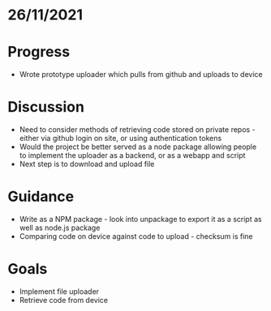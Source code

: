# 26/11/2021 #
# Progress
- Wrote prototype uploader which pulls from github and uploads to device
# Discussion
- Need to consider methods of retrieving code stored on private repos - either via github login on site, or using authentication tokens
- Would the project be better served as a node package allowing people to implement the uploader as a backend, or as a webapp and script
- Next step is to download and upload file
# Guidance #
- Write as a NPM package - look into unpackage to export it as a script as well as node.js package
- Comparing code on device against code to upload - checksum is fine
# Goals #
- Implement file uploader
- Retrieve code from device


